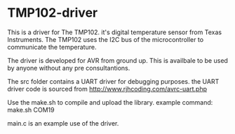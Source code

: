 # TMP102-driver

This is a driver for The TMP102. it's digital temperature sensor from Texas Instruments.
The TMP102 uses the I2C bus of the microcontroller to communicate the temperature.

The driver is developed for AVR from ground up. 
This is availbale to be used by anyone without any pre consultantions. 

The src folder contains a UART driver for debugging purposes.
the UART driver code is sourced from http://www.rjhcoding.com/avrc-uart.php

Use the make.sh to compile and upload the library.
example command: make.sh COM19

main.c is an example use of the driver.
